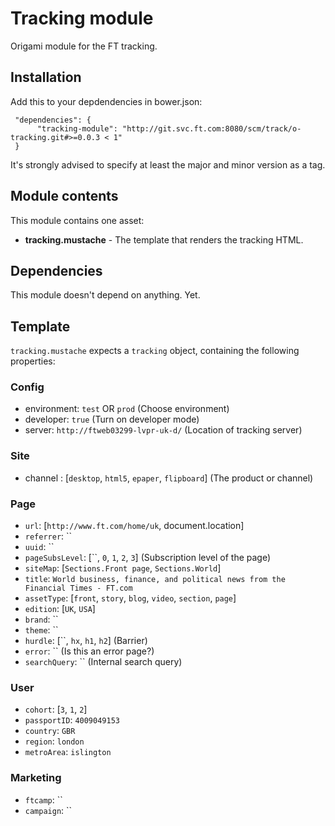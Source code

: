 # Tracking module

Origami module for the FT tracking.

## Installation

Add this to your depdendencies in bower.json:

     "dependencies": {
          "tracking-module": "http://git.svc.ft.com:8080/scm/track/o-tracking.git#>=0.0.3 < 1"
     }

It's strongly advised to specify at least the major and minor version as a tag.

## Module contents

This module contains one asset:

* **tracking.mustache** - The template that renders the tracking HTML.

## Dependencies

This module doesn't depend on anything. Yet.

## Template

`tracking.mustache` expects a `tracking` object, containing the following properties:

### Config
* environment: `test` OR `prod` (Choose environment)
* developer: `true` (Turn on developer mode)
* server: `http://ftweb03299-lvpr-uk-d/` (Location of tracking server)

### Site
* channel : [`desktop`, `html5`, `epaper`, `flipboard`] (The product or channel)

### Page
* `url`: [`http://www.ft.com/home/uk`, document.location]
* `referrer`: ``
* `uuid`: ``
* `pageSubsLevel`: [``, `0`, `1`, `2`, `3`] (Subscription level of the page)
* `siteMap`: [`Sections.Front page`, `Sections.World`]
* `title`: `World business, finance, and political news from the Financial Times - FT.com`
* `assetType`: [`front`, `story`, `blog`, `video`, `section`, `page`]
* `edition`: [`UK`, `USA`]
* `brand`: ``
* `theme`: ``
* `hurdle`: [``, `hx`, `h1`, `h2`] (Barrier)
* `error`: `` (Is this an error page?)
* `searchQuery`: `` (Internal search query)

### User
* `cohort`: [`3`, `1`, `2`]
* `passportID`: `4009049153`
* `country`: `GBR`
* `region`: `london`
* `metroArea`: `islington`

### Marketing
* `ftcamp`: ``
* `campaign`: ``
